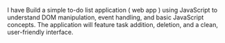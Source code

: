 I have Build a simple to-do list application ( web app ) using JavaScript to understand DOM manipulation, event handling, and basic JavaScript concepts. The application will feature task addition, deletion, and a clean, user-friendly interface.
